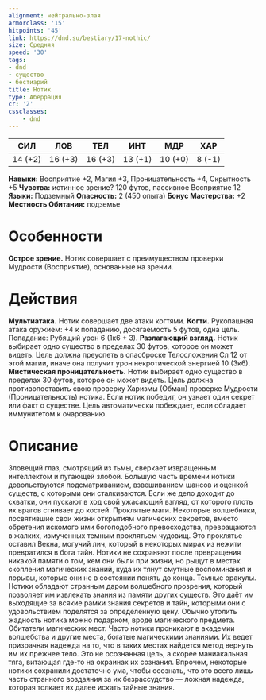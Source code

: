 ```yaml
---
alignment: нейтрально-злая
armorclass: '15'
hitpoints: '45'
link: https://dnd.su/bestiary/17-nothic/
size: Средняя
speed: '30'
tags:
- dnd
- существо
- бестиарий
title: Нотик
type: Аберрация
cr: '2'
cssclasses:
    - dnd
---
```



| СИЛ | ЛОВ | ТЕЛ | ИНТ | МДР | ХАР |
|---|---|---|---|---|---|
| 14 (+2) | 16 (+3) | 16 (+3) | 13 (+1) | 10 (+0) | 8 (-1) |
**Навыки:** Восприятие +2, Магия +3, Проницательность +4, Скрытность +5
**Чувства:** истинное зрение? 120 футов, пассивное Восприятие 12
**Языки:** Подземный
**Опасность:** 2 (450 опыта)
**Бонус Мастерства:** +2
**Местность Обитания:** подземье


# Особенности
**Острое зрение.** Нотик совершает с преимуществом проверки Мудрости (Восприятие), основанные на зрении.


# Действия
**Мультиатака.** Нотик совершает две атаки когтями.
**Когти.** Рукопашная атака оружием: +4 к попаданию, досягаемость 5 футов, одна цель. Попадание: Рубящий урон 6 (1к6 + 3).
**Разлагающий взгляд.** Нотик выбирает одно существо в пределах 30 футов, которое он может видеть. Цель должна преуспеть в спасброске Телосложения Сл 12 от этой магии, иначе она получит урон некротической энергией 10 (3к6).
**Мистическая проницательность.** Нотик выбирает одно существо в пределах 30 футов, которое он может видеть. Цель должна противопоставить свою проверку Харизмы (Обман) проверке Мудрости (Проницательность) нотика. Если нотик победит, он узнает один секрет или факт о существе. Цель автоматически побеждает, если обладает иммунитетом к очарованию.


# Описание
Зловещий глаз, смотрящий из тьмы, сверкает извращенным интеллектом и пугающей злобой. Большую часть времени нотики довольствуются подсматриванием, взвешиванием шансов и оценкой существ, с которыми они сталкиваются. Если же дело доходит до схватки, они пускают в ход свой ужасающий взгляд, от которого плоть их врагов сгнивает до костей. Проклятые маги. Некоторые волшебники, посвятившие свои жизни открытиям магических секретов, вместо обретения искомого ими богоподобного превосходства, превращаются в жалких, измученных темным проклятьем чудовищ. Это проклятье оставил Векна, могучий лич, который в некоторых мирах из нежити превратился в бога тайн. Нотики не сохраняют после превращения никакой памяти о том, кем они были при жизни, но рыщут в местах скопления магических знаний, куда их тянут смутные воспоминания и порывы, которые они не в состоянии понять до конца. Темные оракулы. Нотики обладают странным даром волшебного прозрения, который позволяет им извлекать знания из памяти других существ. Это даёт им выходящие за всякие рамки знания секретов и тайн, которыми они с удовольствием поделятся за определенную цену. Обычно утолить жадность нотика можно подарком, вроде магического предмета. Обитатели магических мест. Часто нотики проникают в академии волшебства и другие места, богатые магическими знаниями. Их ведет призрачная надежда на то, что в таких местах найдется метод вернуть им их прежнее тело. Это не осознанная цель, а скорее маниакальная тяга, витающая где-то на окраинах их сознания. Впрочем, некоторые нотики сохранили достаточно ума, чтобы осознать, что это всего лишь часть странного воздаяния за их безрассудство — ложная надежда, которая толкает их далее искать тайные знания.